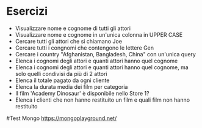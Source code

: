 # Esercizi
- Visualizzare nome e cognome di tutti gli attori
- Visualizzare nome e cognome in un'unica colonna in UPPER CASE
- Cercare tutti gli attori che si chiamano Joe
- Cercare tutti i congnomi che contengono le lettere Gen
- Cercare i country "Afghanistan, Bangladesh, China" con un'unica query
- Elenca i cognomi degli attori e quanti attori hanno quel cognome
- Elenca i cognomi degli attori e quanti attori hanno quel cognome, ma solo quelli condivisi da più di 2 attori
- Elenca il totale pagato da ogni cliente
- Elenca la durata media dei film per categoria
- Il film 'Academy Dinosaur' è disponibile nello Store 1?
- Elenca i clienti che non hanno restituito un film e quali film non hanno restituito

#Test Mongo
https://mongoplayground.net/
